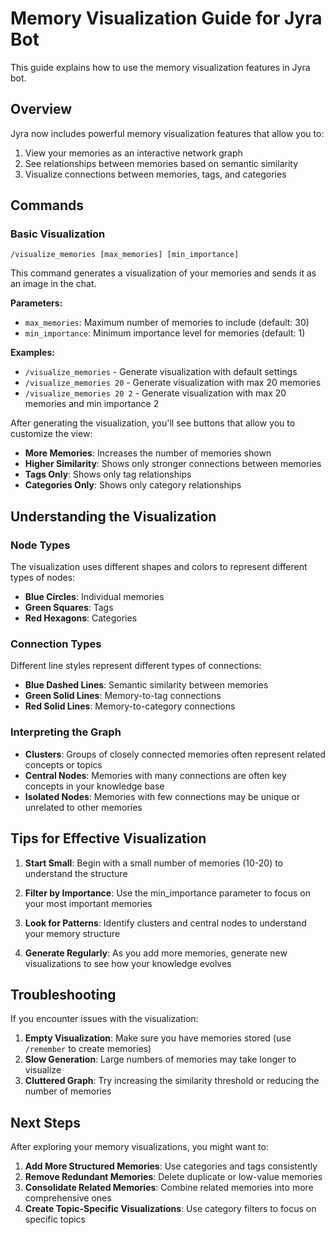 # Memory Visualization Guide for Jyra Bot

This guide explains how to use the memory visualization features in Jyra bot.

## Overview

Jyra now includes powerful memory visualization features that allow you to:

1. View your memories as an interactive network graph
2. See relationships between memories based on semantic similarity
3. Visualize connections between memories, tags, and categories


## Commands

### Basic Visualization

```
/visualize_memories [max_memories] [min_importance]
```

This command generates a visualization of your memories and sends it as an image in the chat.

**Parameters:**
- `max_memories`: Maximum number of memories to include (default: 30)
- `min_importance`: Minimum importance level for memories (default: 1)

**Examples:**
- `/visualize_memories` - Generate visualization with default settings
- `/visualize_memories 20` - Generate visualization with max 20 memories
- `/visualize_memories 20 2` - Generate visualization with max 20 memories and min importance 2

After generating the visualization, you'll see buttons that allow you to customize the view:
- **More Memories**: Increases the number of memories shown
- **Higher Similarity**: Shows only stronger connections between memories
- **Tags Only**: Shows only tag relationships
- **Categories Only**: Shows only category relationships



## Understanding the Visualization

### Node Types

The visualization uses different shapes and colors to represent different types of nodes:

- **Blue Circles**: Individual memories
- **Green Squares**: Tags
- **Red Hexagons**: Categories

### Connection Types

Different line styles represent different types of connections:

- **Blue Dashed Lines**: Semantic similarity between memories
- **Green Solid Lines**: Memory-to-tag connections
- **Red Solid Lines**: Memory-to-category connections

### Interpreting the Graph

- **Clusters**: Groups of closely connected memories often represent related concepts or topics
- **Central Nodes**: Memories with many connections are often key concepts in your knowledge base
- **Isolated Nodes**: Memories with few connections may be unique or unrelated to other memories

## Tips for Effective Visualization

1. **Start Small**: Begin with a small number of memories (10-20) to understand the structure
2. **Filter by Importance**: Use the min_importance parameter to focus on your most important memories
3. **Look for Patterns**: Identify clusters and central nodes to understand your memory structure

4. **Generate Regularly**: As you add more memories, generate new visualizations to see how your knowledge evolves

## Troubleshooting

If you encounter issues with the visualization:

1. **Empty Visualization**: Make sure you have memories stored (use `/remember` to create memories)
2. **Slow Generation**: Large numbers of memories may take longer to visualize
3. **Cluttered Graph**: Try increasing the similarity threshold or reducing the number of memories

## Next Steps

After exploring your memory visualizations, you might want to:

1. **Add More Structured Memories**: Use categories and tags consistently
2. **Remove Redundant Memories**: Delete duplicate or low-value memories
3. **Consolidate Related Memories**: Combine related memories into more comprehensive ones
4. **Create Topic-Specific Visualizations**: Use category filters to focus on specific topics
